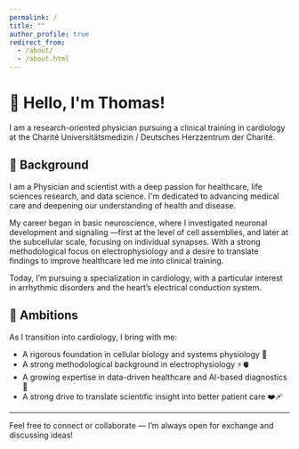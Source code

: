 ```yaml
---
permalink: /
title: ""
author_profile: true
redirect_from: 
  - /about/
  - /about.html
---
```

# 👋 Hello, I'm Thomas!

I am a research-oriented physician pursuing a clinical training in cardiology at the Charité Universitätsmedizin / Deutsches Herzzentrum der Charité.

## 🧠 Background

I am a Physician and scientist with a deep passion for healthcare, life sciences research, and data science. I'm dedicated to advancing medical care and deepening our understanding of health and disease.

My career began in basic neuroscience, where I investigated neuronal development and signaling —first at the level of cell assemblies, and later at the subcellular scale, focusing on individual synapses. With a strong methodological focus on electrophysiology and a desire to translate findings to improve healthcare led me into clinical training.

Today, I’m pursuing a specialization in cardiology, with a particular interest in arrhythmic disorders and the heart’s electrical conduction system.

## 🚀 Ambitions

As I transition into cardiology, I bring with me:
- A rigorous foundation in cellular biology and systems physiology 🧬 
- A strong methodological background in electrophysiology ⚡️🫀 
- A growing expertise in data-driven healthcare and AI-based diagnostics 🤖  
- A strong drive to translate scientific insight into better patient care ❤️‍🩹  

---
Feel free to connect or collaborate — I’m always open for exchange and discussing ideas!

